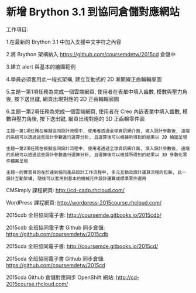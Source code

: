 # 新增 Brython 3.1 到協同倉儲對應網站


工作項目:

1.在最新的 Brython 3.1 中加入支援中文字符之內容

2.將 Brython 架構納入 https://github.com/coursemdetw/2015cd 倉儲中

3.建立 alert 與基本的繪圖範例

4.學員必須套用此一程式架構, 建立互動式的 2D 漸開線正齒輪輪廓圖

5.主題一第1項任務為完成一個雲端網頁, 使用者在表單中填入齒數, 模數與壓力角後, 按下送出鍵, 網頁出現對應的 2D 正齒輪輪廓圖

6.主題一第2項任務為完成一個雲端網頁, 使用者在 Creo 內嵌表單中填入齒數, 模數與壓力角後, 按下送出鍵, 網頁出現對應的 3D 正齒輪零件圖

    主題一第1項任務在模擬協同設計流程中, 使用者透過全球資訊網介面, 填入設計參數後, 遠端的系統可以透過這些設計參數進行運算分析, 且運算後可以根據所得到的結果以 2D 繪圖呈現

    主題一第2項任務在模擬協同設計流程中, 使用者透過全球資訊網介面, 填入設計參數後, 遠端的系統可以透過這些設計參數進行運算分析, 且運算後可以根據所得到的結果以 3D 參數化零件檔案呈現

    主題一的實習目的在於達到協同產品設計工作流程中, 多元互動及設計運算流程的包裝, 此一設計互動架構, 隨後可以套用到基本的機械元件設計運算或標準零件選用

CMSimply 課程網頁: http://cd-cadp.rhcloud.com/

WordPress 課程網頁: http://wordpress-2015course.rhcloud.com/

2015cdb 全班協同電子書: http://coursemde.gitbooks.io/2015cdb/

2015cdb 全班協同電子書 Github 同步倉儲: https://github.com/coursemdetw/2015cdb

2015cda 全班協同電子書: http://coursemde.gitbooks.io/2015cd/

2015cda 全班協同電子書 Github 同步倉儲: https://github.com/coursemdetw/2015cd

2015cda Github 倉儲對應同步 OpenShift 網站: http://cd-2015course.rhcloud.com/